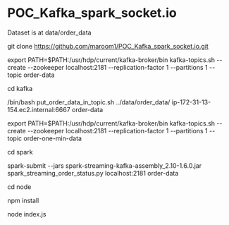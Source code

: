 # POC_Kafka_spark_socket.io

Dataset is at data/order_data

git clone https://github.com/maroom1/POC_Kafka_spark_socket.io.git

export PATH=$PATH:/usr/hdp/current/kafka-broker/bin kafka-topics.sh --create --zookeeper localhost:2181 --replication-factor 1 --partitions 1 --topic order-data

cd kafka

/bin/bash put_order_data_in_topic.sh ../data/order_data/ ip-172-31-13-154.ec2.internal:6667 order-data


export PATH=$PATH:/usr/hdp/current/kafka-broker/bin kafka-topics.sh --create --zookeeper localhost:2181 --replication-factor 1 --partitions 1 --topic order-one-min-data
 
 cd spark
 
 spark-submit --jars spark-streaming-kafka-assembly_2.10-1.6.0.jar spark_streaming_order_status.py localhost:2181 order-data

cd node

npm install

node index.js



 


